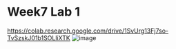 # Week7 Lab 1
https://colab.research.google.com/drive/1SvUrg13Fj7so-TvSzskJ01b1SOLliXTK
![image](https://user-images.githubusercontent.com/95737530/195143505-3c52e946-7f0e-4bdb-bc82-99513e3ab557.png)

